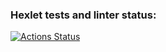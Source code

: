 ### Hexlet tests and linter status:
[![Actions Status](https://github.com/kpako3rbp/frontend-project-11/workflows/hexlet-check/badge.svg)](https://github.com/kpako3rbp/frontend-project-11/actions)